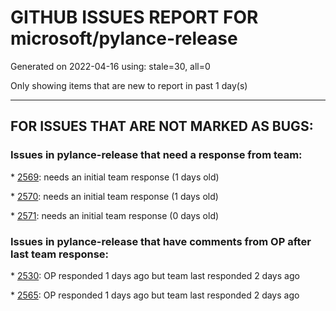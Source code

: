 
# GITHUB ISSUES REPORT FOR microsoft/pylance-release


Generated on 2022-04-16 using: stale=30, all=0


Only showing items that are new to report in past 1 day(s)


---

## FOR ISSUES THAT ARE NOT MARKED AS BUGS:


### Issues in pylance-release that need a response from team:


\* [2569](https://github.com/microsoft/pylance-release/issues/2569 "Can not find the include file's fuction define in vscode jupyter"): needs an initial team response (1 days old)

\* [2570](https://github.com/microsoft/pylance-release/issues/2570 "Intellisense does not work on modules"): needs an initial team response (1 days old)

\* [2571](https://github.com/microsoft/pylance-release/issues/2571 "rename python file: no change/preview instances in the files"): needs an initial team response (0 days old)

### Issues in pylance-release that have comments from OP after last team response:


\* [2530](https://github.com/microsoft/pylance-release/issues/2530 "Unreasonable CPU load (seemingly due to intense I/O)"): OP responded 1 days ago but team last responded 2 days ago

\* [2565](https://github.com/microsoft/pylance-release/issues/2565 "Pylance should detect methods of a cached_property "): OP responded 1 days ago but team last responded 2 days ago
